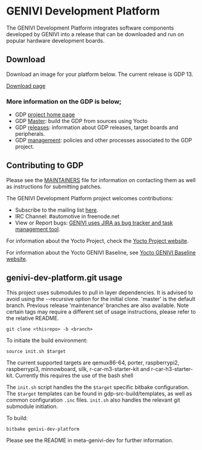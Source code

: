 # GENIVI Development Platform
The GENIVI Development Platform integrates software components developed by GENIVI into a release that can be downloaded and run on popular hardware development boards.

## Download
Download an image for your platform below. The current release is GDP 13.

[Download page](https://at.projects.genivi.org/wiki/display/GDP/GDP+Download+page)

### More information on the GDP is below;
* GDP [project home page](https://projects.genivi.org/gdp)
* GDP [Master](https://projects.genivi.org/gdp/master): build the GDP from sources using Yocto
* GDP [releases](https://projects.genivi.org/gdp/releases): information about GDP releases, target boards and peripherals.
* GDP [management](https://projects.genivi.org/gdp/management): policies and other processes associated to the GDP project.


Contributing to GDP
----------------------------
Please see the  [MAINTAINERS](https://github.com/genivi/meta-genivi-dev/blob/master/MAINTAINERS) file for information on contacting them as well as instructions for submitting patches.

The GENIVI Development Platform project welcomes contributions:
* Subscribe to the mailing list [here](https://lists.genivi.org/mailman/listinfo/genivi-projects).
* IRC Channel: #automotive in freenode.net
* View or Report bugs: [GENIVI uses JIRA as bug tracker and task management tool](https://at.projects.genivi.org/jira/projects/GDP/issues).

For information about the Yocto Project, check the [Yocto Project website](https://www.yoctoproject.org).  

For information about the Yocto GENIVI Baseline, see [Yocto GENIVI Baseline website](http://projects.genivi.org/GENIVI_Baselines/meta-ivi).

genivi-dev-platform.git usage
------------------------------------
This project uses submodules to pull in layer dependencies.
It is advised to avoid using the --recursive option for the
initial clone. 'master' is the default branch. Previous release
'maintenance' branches are also available. Note certain tags
may require a different set of usage instructions, please refer
to the relative README.

    git clone <thisrepo> -b <branch>

To initiate the build environment:

    source init.sh $target

The current supported targets are qemux86-64, porter, raspberrypi2, raspberrypi3,
minnowboard, silk, r-car-m3-starter-kit and r-car-h3-starter-kit.
Currently this requires the use of the bash shell

The `init.sh` script handles the the `$target` specific bitbake configuration.
The `$target` templates can be found in gdp-src-build/templates, as well as common
configuration `.inc` files. `init.sh` also handles the relevant git submodule
initiation.

To build:

    bitbake genivi-dev-platform

Please see the README in meta-genivi-dev for further information.
